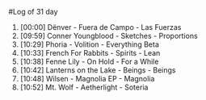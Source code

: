 #Log of 31 day

1. [00:00] Dënver - Fuera de Campo - Las Fuerzas
1. [09:59] Conner Youngblood - Sketches - Proportions
1. [10:29] Phoria - Volition - Everything Beta
1. [10:33] French For Rabbits - Spirits - Lean
1. [10:38] Fenne Lily - On Hold - For a While
1. [10:42] Lanterns on the Lake - Beings - Beings
1. [10:48] Wilsen - Magnolia EP - Magnolia
1. [10:52] Mt. Wolf - Aetherlight - Soteria
